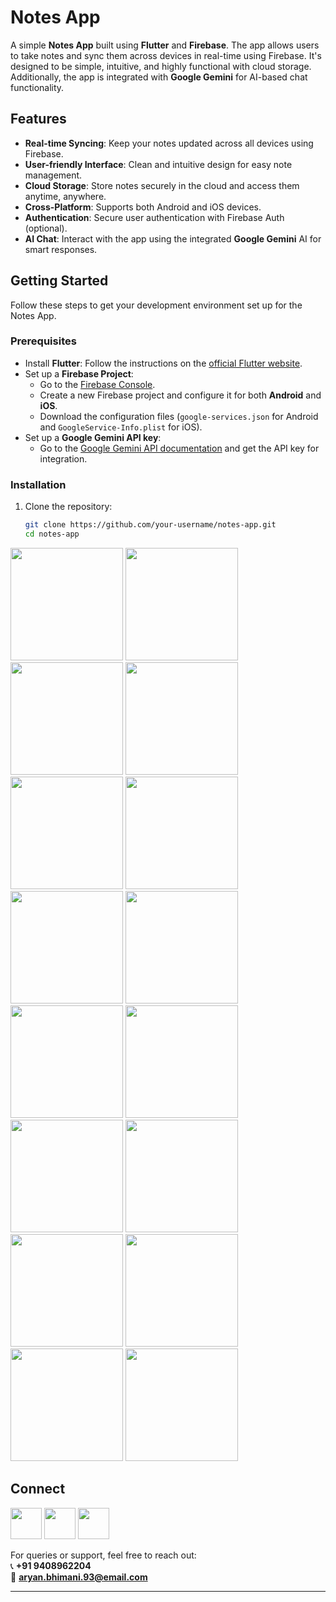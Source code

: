 # Notes App

A simple **Notes App** built using **Flutter** and **Firebase**. The app allows users to take notes and sync them across devices in real-time using Firebase. It's designed to be simple, intuitive, and highly functional with cloud storage. Additionally, the app is integrated with **Google Gemini** for AI-based chat functionality.

## Features
- **Real-time Syncing**: Keep your notes updated across all devices using Firebase.
- **User-friendly Interface**: Clean and intuitive design for easy note management.
- **Cloud Storage**: Store notes securely in the cloud and access them anytime, anywhere.
- **Cross-Platform**: Supports both Android and iOS devices.
- **Authentication**: Secure user authentication with Firebase Auth (optional).
- **AI Chat**: Interact with the app using the integrated **Google Gemini** AI for smart responses.

## Getting Started

Follow these steps to get your development environment set up for the Notes App.

### Prerequisites

- Install **Flutter**: Follow the instructions on the [official Flutter website](https://flutter.dev/docs/get-started/install).
- Set up a **Firebase Project**:
    - Go to the [Firebase Console](https://console.firebase.google.com/).
    - Create a new Firebase project and configure it for both **Android** and **iOS**.
    - Download the configuration files (`google-services.json` for Android and `GoogleService-Info.plist` for iOS).
- Set up a **Google Gemini API key**:
    - Go to the [Google Gemini API documentation](https://developers.google.com/gemini) and get the API key for integration.

### Installation

1. Clone the repository:

   ```bash
   git clone https://github.com/your-username/notes-app.git
   cd notes-app


<a><img src="assets/image/1.jpg" width="180" /></a>
<a><img src="assets/image/2.jpg" width="180" /></a>
<a><img src="assets/image/3.jpg" width="180" /></a>
<a><img src="assets/image/4.jpg" width="180" /></a>
<a><img src="assets/image/5.jpg" width="180" /></a>
<a><img src="assets/image/6.jpg" width="180" /></a>
<a><img src="assets/image/7.jpg" width="180" /></a>
<a><img src="assets/image/8.jpg" width="180" /></a>
<a><img src="assets/image/9.jpg" width="180" /></a>
<a><img src="assets/image/10.jpg" width="180" /></a>
<a><img src="assets/image/11.jpg" width="180" /></a>
<a><img src="assets/image/12.jpg" width="180" /></a>
<a><img src="assets/image/13.jpg" width="180" /></a>
<a><img src="assets/image/14.jpg" width="180" /></a>
<a><img src="assets/image/15.jpg" width="180" /></a>
<a><img src="assets/image/16.jpg" width="180" /></a>


## Connect

<a href="https://dev-aryanbhimani.pantheonsite.io/" target="_blank"><img src="assets/portfolio.png" width="50" ></a>
<a href="https://www.linkedin.com/in/aryanbhimani/" target="_blank"><img src="assets/linkedin.png" width="50"></a>
<a href="https://x.com/aryan46022" target="_blank"><img src="assets/twitter.png" width="50"></a> 

For queries or support, feel free to reach out:  
📞 **+91 9408962204**  
📧 **aryan.bhimani.93@email.com**

---

